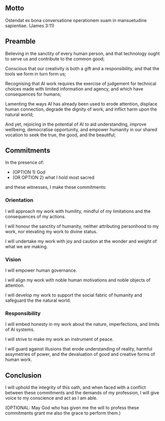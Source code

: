 
## Motto

Ostendat ex bona conversatione operationem suam in mansuetudine sapientiae. (James 3:11)

## Preamble

Believing in the sanctity of every human person, and that technology ought to serve us and contribute to the common good;

Conscious that our creativity is both a gift and a responsibility, and that the tools we form in turn form us;

Recognising that AI work requires the exercise of judgement for technical choices made with limited information and agency, and which have consequences for humans;

Lamenting the ways AI has already been used to erode attention, displace human connection, degrade the dignity of work, and inflict harm upon the natural world;

And yet, rejoicing in the potential of AI to aid understanding, improve wellbeing, democratise opportunity, and empower humanity in our shared vocation to seek the true, the good, and the beautiful;

## Commitments

In the presence of:

- (OPTION 1) God
- (OR OPTION 2) what I hold most sacred

and these witnesses, I make these commitments:

### Orientation

I will approach my work with humility, mindful of my limitations and the consequences of my actions.

I will honour the sanctity of humanity, neither attributing personhood to my work, nor elevating my work to divine status.

I will undertake my work with joy and caution at the wonder and weight of what we are making.

### Vision

I will empower human governance.

I will align my work with noble human motivations and noble objects of attention.

I will develop my work to support the social fabric of humanity and safeguard the the natural world.

### Responsibility

I will embed honesty in my work about the nature, imperfections, and limits of AI systems.

I will strive to make my work an instrument of peace.

I will guard against illusions that erode understanding of reality, harmful assymetries of power, and the devaluation of good and creative forms of human work.

## Conclusion

I will uphold the integrity of this oath, and when faced with a conflict between these commitments and the demands of my profession, I will give voice to my conscience and act as I am able.

(OPTIONAL: May God who has given me the will to profess these commitments grant me also the grace to perform them.)
